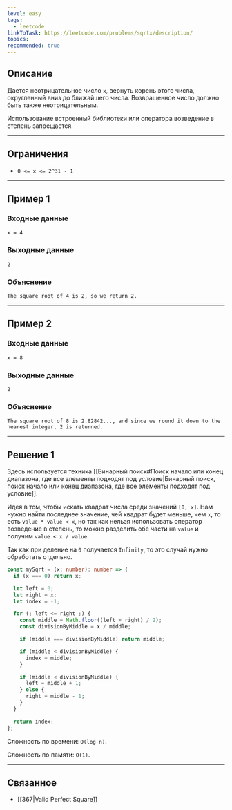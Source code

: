 ```yaml
---
level: easy
tags:
  - leetcode
linkToTask: https://leetcode.com/problems/sqrtx/description/
topics: 
recommended: true
---
```

## Описание

Дается неотрицательное число `x`, вернуть корень этого числа, округленный вниз до ближайшего числа. Возвращенное число должно быть также неотрицательным.

Использование встроенный библиотеки или оператора возведение в степень запрещается.

---
## Ограничения

- `0 <= x <= 2^31 - 1`

---
## Пример 1

### Входные данные

```
x = 4
```
### Выходные данные

```
2
```
### Объяснение

```
The square root of 4 is 2, so we return 2.
```

---
## Пример 2

### Входные данные

```
x = 8
```
### Выходные данные

```
2
```
### Объяснение

```
The square root of 8 is 2.82842..., and since we round it down to the nearest integer, 2 is returned.
```

---
## Решение 1

Здесь используется техника [[Бинарный поиск#Поиск начало или конец диапазона, где все элементы подходят под условие|Бинарный поиск, поиск начало или конец диапазона, где все элементы подходят под условие]].

Идея в том, чтобы искать квадрат числа среди значений `[0, x]`. Нам нужно найти последнее значение, чей квадрат будет меньше, чем `x`, то есть `value * value < x`, но так как нельзя использовать оператор возведение в степень, то можно разделить обе части на `value` и получим `value < x / value`.

Так как при деление на `0` получается `Infinity`, то это случай нужно обработать отдельно.

```typescript
const mySqrt = (x: number): number => {
  if (x === 0) return x;

  let left = 0;
  let right = x;
  let index = -1;

  for (; left <= right ;) {
    const middle = Math.floor((left + right) / 2);
    const divisionByMiddle = x / middle;

    if (middle === divisionByMiddle) return middle;

    if (middle < divisionByMiddle) {
      index = middle;
    }

    if (middle < divisionByMiddle) {
      left = middle + 1;
    } else {
      right = middle - 1;
    }
  }

  return index;
};
```

Сложность по времени: `O(log n)`.

Сложность по памяти: `O(1)`.

---
## Связанное

- [[367|Valid Perfect Square]]